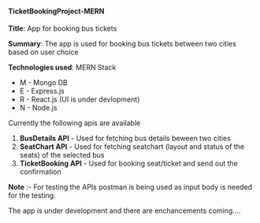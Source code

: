 #### TicketBookingProject-MERN

**Title**: App for booking bus tickets

**Summary**: The app is used for booking bus tickets between two cities based on user choice

**Technologies used**: MERN Stack
  - M - Mongo DB
  - E - Express.js
  - R - React.js (UI is under devlopment)
  - N - Node.js
   
 Currently the following apis are available 
 
  1. **BusDetails API** - Used for fetching bus details beween two cities
  2. **SeatChart API** - Used for fetching seatchart (layout and status of the seats) of the selected bus
  3. **TicketBooking API** - Used for booking seat/ticket and send out the confirmation

**Note** :- For testing the APIs postman is being used as input body is needed for the testing.

 The app is under development and there are enchancements coming....

